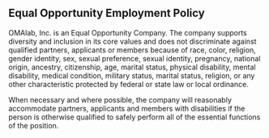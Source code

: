 ## Equal Opportunity Employment Policy

OMAlab, Inc. is an Equal Opportunity Company. The company supports diversity and inclusion in its core values and does not discriminate against qualified partners, applicants or members because of race, color, religion, gender identity, sex, sexual preference, sexual identity, pregnancy, national origin, ancestry, citizenship, age, marital status, physical disability, mental disability, medical condition, military status, marital status, religion, or any other characteristic protected by federal or state law or local ordinance.

When necessary and where possible, the company will reasonably accommodate partners, applicants and members with disabilities if the person is otherwise qualified to safely perform all of the essential functions of the position.

